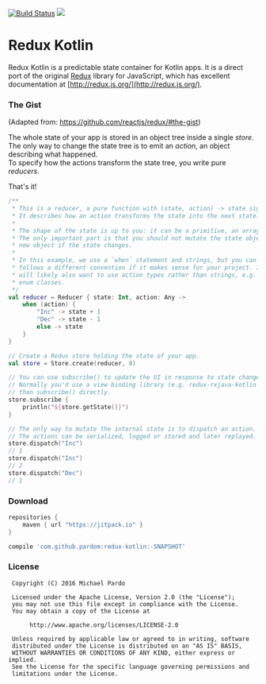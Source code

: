 [![Build Status](https://travis-ci.org/pardom/redux-kotlin.svg?branch=master)](https://travis-ci.org/pardom/redux-kotlin)
[![](https://jitpack.io/v/pardom/redux-kotlin.svg)](https://jitpack.io/#pardom/redux-kotlin)

# Redux Kotlin

Redux Kotlin is a predictable state container for Kotlin apps. It is a direct port of the original [Redux](https://github.com/reactjs/redux) library for JavaScript, which has excellent documentation at [http://redux.js.org/](http://redux.js.org/).

### The Gist

(Adapted from: https://github.com/reactjs/redux/#the-gist)

The whole state of your app is stored in an object tree inside a single *store*.  
The only way to change the state tree is to emit an *action*, an object describing what happened.  
To specify how the actions transform the state tree, you write pure *reducers*.

That's it!

```kotlin
/**
 * This is a reducer, a pure function with (state, action) -> state signature.
 * It describes how an action transforms the state into the next state.
 *
 * The shape of the state is up to you: it can be a primitive, an array, or even an object. 
 * The only important part is that you should not mutate the state object, but return a 
 * new object if the state changes.
 *
 * In this example, we use a `when` statement and strings, but you can use a helper that
 * follows a different convention if it makes sense for your project. In a real app, you
 * will likely also want to use action types rather than strings, e.g. sealed classes or
 * enum classes.
 */
val reducer = Reducer { state: Int, action: Any ->
	when (action) {
		"Inc" -> state + 1
		"Dec" -> state - 1
		else -> state
	}
}

// Create a Redux store holding the state of your app.
val store = Store.create(reducer, 0)

// You can use subscribe() to update the UI in response to state changes.
// Normally you'd use a view binding library (e.g. redux-rxjava-kotlin and RxBinding) rather
// than subscribe() directly.
store.subscribe {
	println("${store.getState()}")
}

// The only way to mutate the internal state is to dispatch an action.
// The actions can be serialized, logged or stored and later replayed.
store.dispatch("Inc")
// 1
store.dispatch("Inc")
// 2
store.dispatch("Dec")
// 1

```

### Download

```groovy
repositories {
	maven { url "https://jitpack.io" }
}
```

```groovy
compile 'com.github.pardom:redux-kotlin:-SNAPSHOT'
```

### License

     Copyright (C) 2016 Michael Pardo
     
     Licensed under the Apache License, Version 2.0 (the "License");
     you may not use this file except in compliance with the License.
     You may obtain a copy of the License at
     
          http://www.apache.org/licenses/LICENSE-2.0
     
     Unless required by applicable law or agreed to in writing, software
     distributed under the License is distributed on an "AS IS" BASIS,
     WITHOUT WARRANTIES OR CONDITIONS OF ANY KIND, either express or implied.
     See the License for the specific language governing permissions and
     limitations under the License.
 
